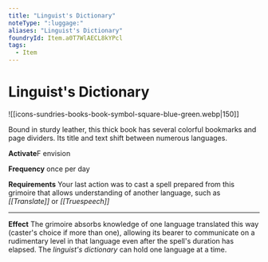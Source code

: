 ```yaml
---
title: "Linguist's Dictionary"
noteType: ":luggage:"
aliases: "Linguist's Dictionary"
foundryId: Item.a0T7WlAECL8kYPcl
tags:
  - Item
---
```


# Linguist's Dictionary
![[icons-sundries-books-book-symbol-square-blue-green.webp|150]]

Bound in sturdy leather, this thick book has several colorful bookmarks and page dividers. Its title and text shift between numerous languages.

**Activate**F envision

**Frequency** once per day

**Requirements** Your last action was to cast a spell prepared from this grimoire that allows understanding of another language, such as _[[Translate]]_ or _[[Truespeech]]_

* * *

**Effect** The grimoire absorbs knowledge of one language translated this way (caster's choice if more than one), allowing its bearer to communicate on a rudimentary level in that language even after the spell's duration has elapsed. The _linguist's dictionary_ can hold one language at a time.
